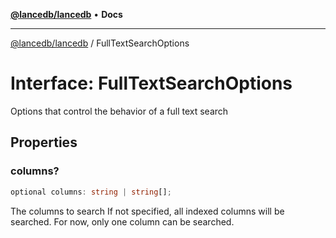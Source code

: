 [**@lancedb/lancedb**](../README.md) • **Docs**
***
[@lancedb/lancedb](../globals.md) / FullTextSearchOptions
# Interface: FullTextSearchOptions
Options that control the behavior of a full text search
## Properties
### columns?
```ts
optional columns: string | string[];
```
The columns to search
If not specified, all indexed columns will be searched.
For now, only one column can be searched.
